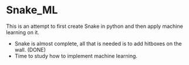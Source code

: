 # Snake_ML
This is an attempt to first create Snake in python and then apply machine learning on it.

- Snake is almost complete, all that is needed is to add hitboxes on the wall. (DONE)
- Time to study how to implement machine learning.
